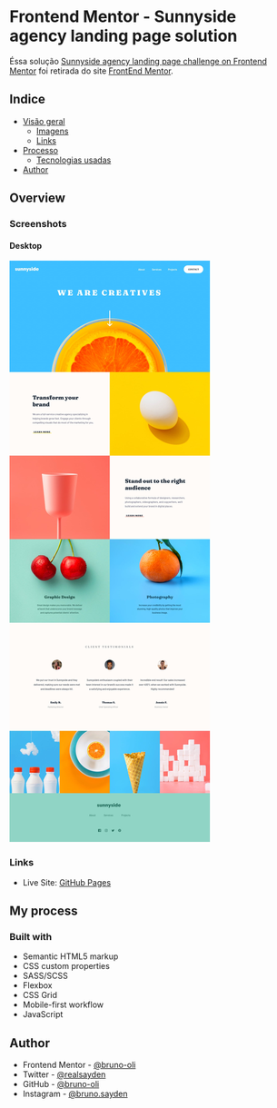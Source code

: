 # Frontend Mentor - Sunnyside agency landing page solution

Éssa solução [Sunnyside agency landing page challenge on Frontend Mentor](https://www.frontendmentor.io/challenges/sunnyside-agency-landing-page-7yVs3B6ef) foi retirada do site [FrontEnd Mentor](www.frontendmentor.io).

## Indice

- [Visão geral](#overview)
  - [Imagens](#screenshot)
  - [Links](#links)
- [Processo](#my-process)
  - [Tecnologias usadas](#built-with)
- [Author](#author)

## Overview

### Screenshots

#### Desktop

![](./design/desktop-design.jpg)

### Links

- Live Site: [GitHub Pages](https://bruno-oli.github.io/sunnyside/)

## My process

### Built with

- Semantic HTML5 markup
- CSS custom properties
- SASS/SCSS
- Flexbox
- CSS Grid
- Mobile-first workflow
- JavaScript

## Author

- Frontend Mentor - [@bruno-oli](https://www.frontendmentor.io/profile/bruno-oli)
- Twitter - [@realsayden](https://www.twitter.com/realsayden)
- GitHub - [@bruno-oli](https://github.com/bruno-oli)
- Instagram - [@bruno.sayden](https://www.instagram.com/bruno.sayden/)
